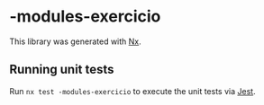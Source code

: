 # -modules-exercicio

This library was generated with [Nx](https://nx.dev).

## Running unit tests

Run `nx test -modules-exercicio` to execute the unit tests via [Jest](https://jestjs.io).
